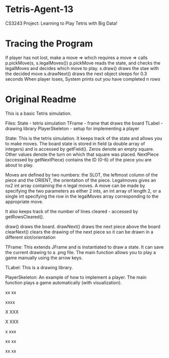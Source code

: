 # Tetris-Agent-13
CS3243 Project: Learning to Play Tetris with Big Data!

# Tracing the Program
If player has not lost, 
	make a move => which requires a move => calls p.pickMove(s, s.legalMoves())
	p.pickMove reads the state, and checks the legalMoves and decides which move to play.
	s.draw() draws the stae with the decided move
	s.drawNext() draws the next object
	sleeps for 0.3 seconds
When player loses,
	System prints out you have completed n rows

# Original Readme
This is a basic Tetris simulation.

Files:
	State - tetris simulation
	TFrame - frame that draws the board
	TLabel - drawing library
	PlayerSkeleton - setup for implementing a player
	
	
State:
This is the tetris simulation.  It keeps track of the state and allows you to 
make moves.  The board state is stored in field (a double array of integers) and
is accessed by getField().  Zeros denote an empty square.  Other values denote
the turn on which that square was placed.  NextPiece (accessed by getNextPiece)
contains the ID (0-6) of the piece you are about to play.

Moves are defined by two numbers: the SLOT, the leftmost column of the piece and
the ORIENT, the orientation of the piece.  Legalmoves gives an nx2 int array
containing the n legal moves.  A move can be made by specifying the two
parameters as either 2 ints, an int array of length 2, or a single int
specifying the row in the legalMoves array corresponding to the appropriate move.

It also keeps track of the number of lines cleared - accessed by getRowsCleared().

draw() draws the board.
drawNext() draws the next piece above the board
clearNext() clears the drawing of the next piece so it can be drawn in a different
	slot/orientation




TFrame:
This extends JFrame and is instantiated to draw a state.
It can save the current drawing to a .png file.
The main function allows you to play a game manually using the arrow keys.



TLabel:
This is a drawing library.



PlayerSkeleton:
An example of how to implement a player.
The main function plays a game automatically (with visualization).


 xx
 xx


xxxx

  X
XXX

X
XXX

 x
xxx

 xx
xx

xx
 xx
